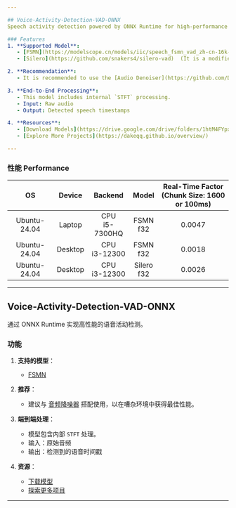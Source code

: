 ```yaml
---

## Voice-Activity-Detection-VAD-ONNX  
Speech activity detection powered by ONNX Runtime for high-performance applications.  

### Features  
1. **Supported Model**:  
   - [FSMN](https://modelscope.cn/models/iic/speech_fsmn_vad_zh-cn-16k-common-pytorch/summary)
   - [Silero](https://github.com/snakers4/silero-vad)  (It is a modified version of the official one, optimized for enhanced parallel computing performance.)

2. **Recommendation**:  
   - It is recommended to use the [Audio Denoiser](https://github.com/DakeQQ/Audio-Denoiser-ONNX) for optimal performance in noisy environments.  

3. **End-to-End Processing**:  
   - This model includes internal `STFT` processing.  
   - Input: Raw audio  
   - Output: Detected speech timestamps  

4. **Resources**:  
   - [Download Models](https://drive.google.com/drive/folders/1htM4FYpxEQcouHiR2Wyb407EhD1t_0HB?usp=sharing)  
   - [Explore More Projects](https://dakeqq.github.io/overview/)  

---
```


### 性能 Performance  
| OS           | Device       | Backend           | Model        | Real-Time Factor <br> (Chunk Size: 1600 or 100ms) |
|:------------:|:------------:|:-----------------:|:------------:|:------------------------------------------------:|
| Ubuntu-24.04 | Laptop       | CPU <br> i5-7300HQ | FSMN <br> f32 | 0.0047                                            |
| Ubuntu-24.04 | Desktop      | CPU <br> i3-12300 | FSMN <br> f32  | 0.0018                                            |  
| Ubuntu-24.04 | Desktop      | CPU <br> i3-12300 | Silero <br> f32  | 0.0026                                          |  
---

## Voice-Activity-Detection-VAD-ONNX  
通过 ONNX Runtime 实现高性能的语音活动检测。  

### 功能  
1. **支持的模型**：  
   - [FSMN](https://modelscope.cn/models/iic/speech_fsmn_vad_zh-cn-16k-common-pytorch/summary)  

2. **推荐**：  
   - 建议与 [音频降噪器](https://github.com/DakeQQ/Audio-Denoiser-ONNX) 搭配使用，以在嘈杂环境中获得最佳性能。  

3. **端到端处理**：  
   - 模型包含内部 `STFT` 处理。  
   - 输入：原始音频  
   - 输出：检测到的语音时间戳  

4. **资源**：  
   - [下载模型](https://drive.google.com/drive/folders/1htM4FYpxEQcouHiR2Wyb407EhD1t_0HB?usp=sharing)  
   - [探索更多项目](https://dakeqq.github.io/overview/)  

---
